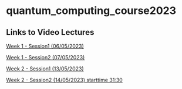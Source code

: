 # quantum_computing_course2023

## Links to Video Lectures
[Week 1 - Session1 (06/05/2023)](https://www.youtube.com/watch?v=hMSNX7HQutI&list=PLt_nrfusQeEdYto6Qh2hkD7EcCQ-7QHFk&index=2)

[Week 1 - Session2 (07/05/2023)](https://www.youtube.com/watch?v=aTg4lBrR3EQ&list=PLt_nrfusQeEdYto6Qh2hkD7EcCQ-7QHFk&index=1)

[Week 2 - Session1 (13/05/2023)](https://www.youtube.com/watch?v=GOiMGv8KBvg&list=PLt_nrfusQeEdYto6Qh2hkD7EcCQ-7QHFk&index=4)

[Week 2 - Session2 (14/05/2023) starttime 31:30](https://www.youtube.com/watch?v=yNZSZnohEKk )
